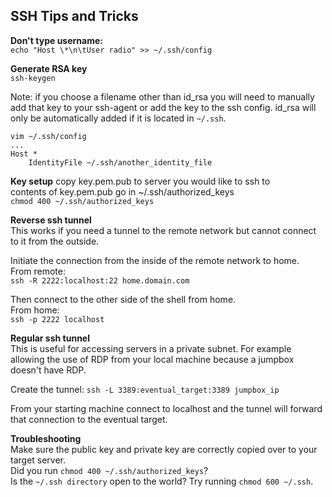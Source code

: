 SSH Tips and Tricks
-------------------

**Don't type username:**  
`echo "Host \*\n\tUser radio" >> ~/.ssh/config`  

**Generate RSA key**  
`ssh-keygen`  

Note: if you choose a filename other than id_rsa you will need to manually add that key to your ssh-agent or add the key to the ssh config. id_rsa will only be automatically added if it is located in `~/.ssh`.  
```
vim ~/.ssh/config
...
Host *
    IdentityFile ~/.ssh/another_identity_file
```

**Key setup**
copy key.pem.pub to server you would like to ssh to  
contents of key.pem.pub go in ~/.ssh/authorized_keys  
`chmod 400 ~/.ssh/authorized_keys`  

**Reverse ssh tunnel**  
This works if you need a tunnel to the remote network but cannot connect to it from the outside.  

Initiate the connection from the inside of the remote network to home.  
From remote:  
`ssh -R 2222:localhost:22 home.domain.com`  

Then connect to the other side of the shell from home.  
From home:  
`ssh -p 2222 localhost`  

**Regular ssh tunnel**  
This is useful for accessing servers in a private subnet. For example allowing the use of RDP from your local machine because a jumpbox doesn't have RDP.

Create the tunnel:
`ssh -L 3389:eventual_target:3389 jumpbox_ip`

From your starting machine connect to localhost and the tunnel will forward that connection to the eventual target.  

**Troubleshooting**  
Make sure the public key and private key are correctly copied over to your target server.  
Did you run `chmod 400 ~/.ssh/authorized_keys`?  
Is the `~/.ssh directory` open to the world? Try running `chmod 600 ~/.ssh`.  
